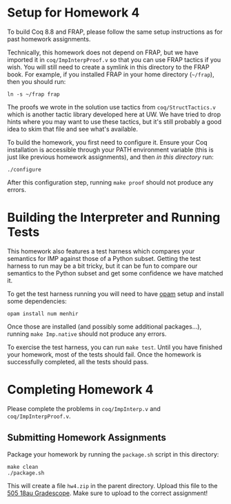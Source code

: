 # Setup for Homework 4

To build Coq 8.8 and FRAP, please follow the same setup instructions as for
past homework assignments.

Technically, this homework does not depend on FRAP, but we have imported it in
`coq/ImpInterpProof.v` so that you can use FRAP tactics if you wish.  You will
still need to create a symlink in this directory to the FRAP book.  For
example, if you installed FRAP in your home directory (`~/frap`), then you
should run:

```
ln -s ~/frap frap
```

The proofs we wrote in the solution use tactics from `coq/StructTactics.v`
which is another tactic library developed here at UW.  We have tried to drop
hints where you may want to use these tactics, but it's still probably a good
idea to skim that file and see what's available.

To build the homework, you first need to configure it.  Ensure your Coq
installation is accessible through your PATH environment variable (this is just
like previous homework assignments), and then *in this directory* run:

```
./configure
```

After this configuration step, running `make proof` should not produce any
errors.


# Building the Interpreter and Running Tests

This homework also features a test harness which compares your semantics
for IMP against those of a Python subset.  Getting the test harness to run
may be a bit tricky, but it can be fun to compare our semantics to the Python
subset and get some confidence we have matched it.

To get the test harness running you will need to have
[opam](https://opam.ocaml.org/) setup and install some dependencies:

```
opam install num menhir
```

Once those are installed (and possibly some additional packages...), running
`make Imp.native` should not produce any errors.

To exercise the test harness, you can run `make test`.  Until you have
finished your homework, most of the tests should fail.  Once the homework
is successfully completed, all the tests should pass.


# Completing Homework 4

Please complete the problems in `coq/ImpInterp.v` and `coq/ImpInterpProof.v`.


## Submitting Homework Assignments

Package your homework by running the `package.sh` script in this directory:

```
make clean
./package.sh
```

This will create a file `hw4.zip` in the parent directory.  Upload this file
to the [505 18au Gradescope](https://www.gradescope.com/courses/26971).  Make
sure to upload to the correct assignment!


